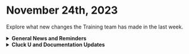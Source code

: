 # November 24th, 2023

Explore what new changes the Training team has made in the last week.

<details>

<summary><strong>General News and Reminders</strong></summary>

* **Game Tip for the Week:** Did you know The Elder Scrolls IV: Oblivion is included with Game Pass? With the faster load times in this cloud version, it's easier to reload over and over again until you get the Sigil Stone you like, whenever you close those pesky Oblivion gates!
* **SHOUT OUT** to all those who've successfully taken our [foundations-certification.md](../../cluck-university/rewst-foundations-10x/foundations-certification.md "mention")Exam, and collected your prestigious **Certified Rewster** badge in Discord. (Hint to others: It's more than just pretty flare. There's exclusive access it grants, too!)
* Express your interest in the App Platform Alpha Program by filling out the form on the [alpha-interest-submissions.md](../../documentation/app-platform-coming-soon/alpha-interest-submissions.md "mention") page.
* **Reminder about Cluck U Holiday Hours:**
  * Live Training will be unavailable from December 18th \~ January 8th for the Holidays and New Year
  * Feel free to sit by the fire, with a glass of bourbon, or a tasty eggnog and watch our videos while you wait with anticipation for our return
* Join us in our [Cluck-U Discord channel](https://discord.com/channels/936789089703845988/1121465945295167588) if you have any questions, comments, or concerns!

</details>

<details>

<summary><strong>Cluck U and Documentation Updates</strong></summary>

**New Pages**

* Added a page for the [discord-integration-setup.md](../../documentation/integrations/chat/discord/discord-integration-setup.md "mention")
* Added a page for the [jira-integration-setup.md](../../documentation/integrations/documentation/jira/jira-integration-setup.md "mention")
* Added a page for the [orbit-integration-setup.md](../../documentation/integrations/other/orbit/orbit-integration-setup.md "mention")
* Added a page for [app-platform-coming-soon](../../documentation/app-platform-coming-soon/ "mention") and how to submit your[alpha-interest-submissions.md](../../documentation/app-platform-coming-soon/alpha-interest-submissions.md "mention") to us.
* Added the [embracing-the-microsoft-minute.md](../../documentation/integrations/cloud/microsoft-cloud-integration-bundle-documentation/common-issues-with-microsoft-bundle/embracing-the-microsoft-minute.md "mention") page with tips on how to take advantage of little breaks where you can find them.
* Added a page for the [view-rewst-integration-org-variables.md](../../prebuilt-automations/existing-crate-documentation/view-rewst-integration-org-variables.md "mention")Crate documentation.
* Added page about [documenting-with-roborewsty.md](../../documentation/workflows/workflow-building-tips-and-tricks/workflow-notes/documenting-with-roborewsty.md "mention")
* Added a use case page about [efficiently-extracting-nested-data.md](../../documentation/jinja/use-cases-and-best-practices/efficiently-extracting-nested-data.md "mention")
* Added a use case page about [customizing-psa-ticket-triggers.md](../../documentation/triggers/use-cases-and-examples/customizing-psa-ticket-triggers.md "mention")

**Updated & Enhanced Pages**

* Updated the [foundations-certification.md](../../cluck-university/rewst-foundations-10x/foundations-certification.md "mention") page to include more context on what types of questions the Exam will be asking to incorporate into a study guide
* Updated the [azure-openai-integration-setup.md](../../documentation/integrations/ai/openai/azure-openai-integration-setup.md "mention") page for more explicit instructions on how to craft your Base URL.
* Updated the [cybercns](../../documentation/integrations/security/cybercns/ "mention") page to include reference to ConnectSecure branding.
* Updated the [organization-variables.md](../../documentation/user-management/organization-variables.md "mention") page to explain how Use as Default works
* Updated the [rewst-actions](../../documentation/workflows/actions-in-rewst/rewst-actions/ "mention") page for more context and reference to usage including breaking out pages for the following categories:
  * [organization-actions.md](../../documentation/workflows/actions-in-rewst/rewst-actions/organization-actions.md "mention")
  * [organization-variable-actions.md](../../documentation/workflows/actions-in-rewst/rewst-actions/organization-variable-actions.md "mention")
  * [users-and-invitation-actions.md](../../documentation/workflows/actions-in-rewst/rewst-actions/users-and-invitation-actions.md "mention")
  * [integrations-and-external-association-actions.md](../../documentation/workflows/actions-in-rewst/rewst-actions/integrations-and-external-association-actions.md "mention")
  * [template-actions.md](../../documentation/workflows/actions-in-rewst/rewst-actions/template-actions.md "mention")
  * [form-and-trigger-actions.md](../../documentation/workflows/actions-in-rewst/rewst-actions/form-and-trigger-actions.md "mention")

</details>
